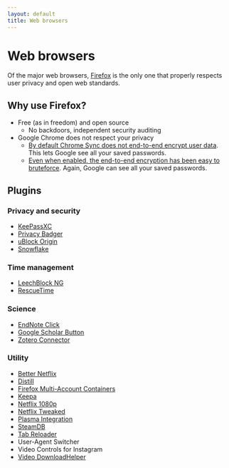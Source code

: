 ```yaml
---
layout: default
title: Web browsers
---
```


# Web browsers
Of the major web browsers,
[Firefox](https://www.mozilla.org/en-US/firefox/)
is the only one that properly respects user privacy and open web standards.

## Why use Firefox?
- Free (as in freedom) and open source
  - No backdoors, independent security auditing
- Google Chrome does not respect your privacy
  - [By default Chrome Sync does not end-to-end encrypt user data](https://support.google.com/chrome/answer/165139?hl=en&co=GENIE.Platform%3DAndroid).
    This lets Google see all your saved passwords.
  - [Even when enabled, the end-to-end encryption has been easy to bruteforce](https://bugs.chromium.org/p/chromium/issues/detail?id=820976).
    Again, Google can see all your saved passwords.

## Plugins

### Privacy and security
- [KeePassXC](https://addons.mozilla.org/en-US/firefox/addon/keepassxc-browser/)
- [Privacy Badger](https://privacybadger.org/)
- [uBlock Origin](https://ublockorigin.com/)
- [Snowflake](https://snowflake.torproject.org/)

### Time management
- [LeechBlock NG](https://addons.mozilla.org/en-US/firefox/addon/leechblock-ng/)
- [RescueTime](https://www.rescuetime.com/)

### Science
- [EndNote Click](https://addons.mozilla.org/en-US/firefox/addon/kopernio/)
- [Google Scholar Button](https://addons.mozilla.org/en-US/firefox/addon/google-scholar-button/)
- [Zotero Connector](https://www.zotero.org/download/connectors)

### Utility
- [Better Netflix](https://addons.mozilla.org/en-US/firefox/addon/better-netflix/)
- [Distill](https://distill.io/)
- [Firefox Multi-Account Containers](https://addons.mozilla.org/en-US/firefox/addon/multi-account-containers/)
- [Keepa](https://keepa.com/)
- [Netflix 1080p](https://addons.mozilla.org/en-US/firefox/addon/netflix-1080p-firefox/)
- [Netflix Tweaked](https://github.com/andrewbrey/netflix-tweaked)
- [Plasma Integration](https://addons.mozilla.org/en-US/firefox/addon/plasma-integration/)
- [SteamDB](https://steamdb.info/extension/)
- [Tab Reloader](https://addons.mozilla.org/en-US/firefox/addon/tab-reloader/)
- User-Agent Switcher
- Video Controls for Instagram
- [Video DownloadHelper](https://www.downloadhelper.net/)
